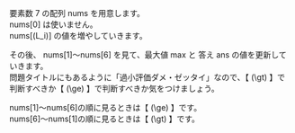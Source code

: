 要素数 7 の配列 nums を用意します。  
nums[0] は使いません。  
nums[\(L_i\)] の値を増やしていきます。

その後、 nums[1]～nums[6] を見て、最大値 max と 答え ans の値を更新していきます。  
問題タイトルにもあるように「過小評価ダメ・ゼッタイ」なので、【 \(\gt\) 】で判断すべきか【 \(\ge\) 】で判断すべきか気をつけましょう。

nums[1]～nums[6]の順に見るときは【 \(\ge\) 】です。  
nums[6]～nums[1]の順に見るときは【 \(\gt\) 】です。